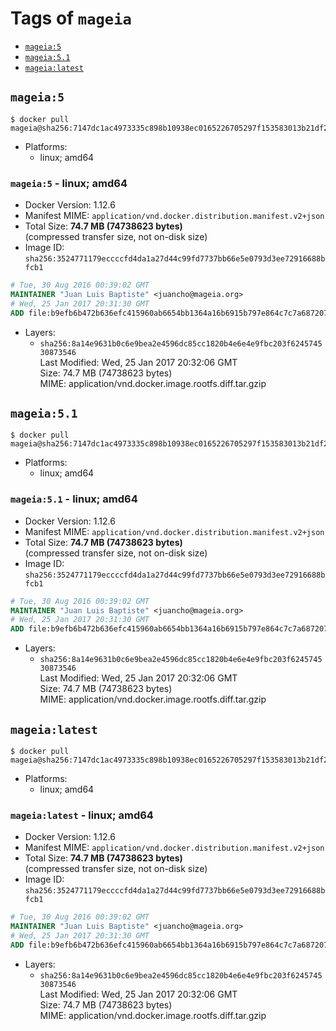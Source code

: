 <!-- THIS FILE IS GENERATED VIA './update-remote.sh' -->

# Tags of `mageia`

-	[`mageia:5`](#mageia5)
-	[`mageia:5.1`](#mageia51)
-	[`mageia:latest`](#mageialatest)

## `mageia:5`

```console
$ docker pull mageia@sha256:7147dc1ac4973335c898b10938ec0165226705297f153583013b21df21db0a44
```

-	Platforms:
	-	linux; amd64

### `mageia:5` - linux; amd64

-	Docker Version: 1.12.6
-	Manifest MIME: `application/vnd.docker.distribution.manifest.v2+json`
-	Total Size: **74.7 MB (74738623 bytes)**  
	(compressed transfer size, not on-disk size)
-	Image ID: `sha256:3524771179eccccfd4da1a27d44c99fd7737bb66e5e0793d3ee72916688bfcb1`

```dockerfile
# Tue, 30 Aug 2016 00:39:02 GMT
MAINTAINER "Juan Luis Baptiste" <juancho@mageia.org>
# Wed, 25 Jan 2017 20:31:30 GMT
ADD file:b9efb6b472b636efc415960ab6654bb1364a16b6915b797e864c7c7a6872078f in / 
```

-	Layers:
	-	`sha256:8a14e9631b0c6e9bea2e4596dc85cc1820b4e6e4e9fbc203f624574530873546`  
		Last Modified: Wed, 25 Jan 2017 20:32:06 GMT  
		Size: 74.7 MB (74738623 bytes)  
		MIME: application/vnd.docker.image.rootfs.diff.tar.gzip

## `mageia:5.1`

```console
$ docker pull mageia@sha256:7147dc1ac4973335c898b10938ec0165226705297f153583013b21df21db0a44
```

-	Platforms:
	-	linux; amd64

### `mageia:5.1` - linux; amd64

-	Docker Version: 1.12.6
-	Manifest MIME: `application/vnd.docker.distribution.manifest.v2+json`
-	Total Size: **74.7 MB (74738623 bytes)**  
	(compressed transfer size, not on-disk size)
-	Image ID: `sha256:3524771179eccccfd4da1a27d44c99fd7737bb66e5e0793d3ee72916688bfcb1`

```dockerfile
# Tue, 30 Aug 2016 00:39:02 GMT
MAINTAINER "Juan Luis Baptiste" <juancho@mageia.org>
# Wed, 25 Jan 2017 20:31:30 GMT
ADD file:b9efb6b472b636efc415960ab6654bb1364a16b6915b797e864c7c7a6872078f in / 
```

-	Layers:
	-	`sha256:8a14e9631b0c6e9bea2e4596dc85cc1820b4e6e4e9fbc203f624574530873546`  
		Last Modified: Wed, 25 Jan 2017 20:32:06 GMT  
		Size: 74.7 MB (74738623 bytes)  
		MIME: application/vnd.docker.image.rootfs.diff.tar.gzip

## `mageia:latest`

```console
$ docker pull mageia@sha256:7147dc1ac4973335c898b10938ec0165226705297f153583013b21df21db0a44
```

-	Platforms:
	-	linux; amd64

### `mageia:latest` - linux; amd64

-	Docker Version: 1.12.6
-	Manifest MIME: `application/vnd.docker.distribution.manifest.v2+json`
-	Total Size: **74.7 MB (74738623 bytes)**  
	(compressed transfer size, not on-disk size)
-	Image ID: `sha256:3524771179eccccfd4da1a27d44c99fd7737bb66e5e0793d3ee72916688bfcb1`

```dockerfile
# Tue, 30 Aug 2016 00:39:02 GMT
MAINTAINER "Juan Luis Baptiste" <juancho@mageia.org>
# Wed, 25 Jan 2017 20:31:30 GMT
ADD file:b9efb6b472b636efc415960ab6654bb1364a16b6915b797e864c7c7a6872078f in / 
```

-	Layers:
	-	`sha256:8a14e9631b0c6e9bea2e4596dc85cc1820b4e6e4e9fbc203f624574530873546`  
		Last Modified: Wed, 25 Jan 2017 20:32:06 GMT  
		Size: 74.7 MB (74738623 bytes)  
		MIME: application/vnd.docker.image.rootfs.diff.tar.gzip

